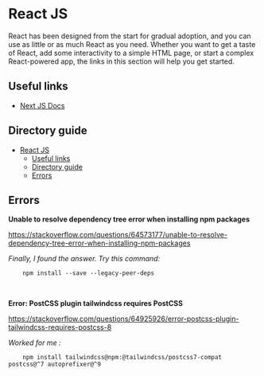 # React JS

React has been designed from the start for gradual adoption, and you can use as little or as much React as you need. Whether you want to get a taste of React, add some interactivity to a simple HTML page, or start a complex React-powered app, the links in this section will help you get started.

## Useful links
- [Next JS Docs](https://nextjs.org/docs/)

## Directory guide
- [React JS](#react-js)
  - [Useful links](#useful-links)
  - [Directory guide](#directory-guide)
  - [Errors](#errors)

## Errors

**Unable to resolve dependency tree error when installing npm packages**

https://stackoverflow.com/questions/64573177/unable-to-resolve-dependency-tree-error-when-installing-npm-packages

*Finally, I found the answer. Try this command:*
```
    npm install --save --legacy-peer-deps
```

<br>

**Error: PostCSS plugin tailwindcss requires PostCSS**

https://stackoverflow.com/questions/64925926/error-postcss-plugin-tailwindcss-requires-postcss-8

*Worked for me :*

```
    npm install tailwindcss@npm:@tailwindcss/postcss7-compat postcss@^7 autoprefixer@^9
```